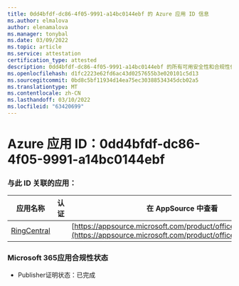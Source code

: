 ```yaml
---
title: 0dd4bfdf-dc86-4f05-9991-a14bc0144ebf 的 Azure 应用 ID 信息
ms.author: elmalova
author: elenamalova
ms.manager: tonybal
ms.date: 03/09/2022
ms.topic: article
ms.service: attestation
certification_type: attested
description: 0dd4bfdf-dc86-4f05-9991-a14bc0144ebf 的所有可用安全性和合规性信息。
ms.openlocfilehash: d1fc2223e62fd6ac43d0257655b3e020101c5d13
ms.sourcegitcommit: 0bd8c5bf11934d14ea75ec30388534345dcb02a5
ms.translationtype: MT
ms.contentlocale: zh-CN
ms.lasthandoff: 03/10/2022
ms.locfileid: "63420699"
---
```

# <a name="azure-app-id-0dd4bfdf-dc86-4f05-9991-a14bc0144ebf"></a>Azure 应用 ID：0dd4bfdf-dc86-4f05-9991-a14bc0144ebf


### <a name="apps-associated-with-this-id"></a>与此 ID 关联的应用：
| **应用名称** | **认证** | **在 AppSource 中查看** |
|--------------|---------------|-----------------------|
| [RingCentral](https://docs.microsoft.com/microsoft-365-app-certification/forward/WA200000135) |  | [https://appsource.microsoft.com/product/office/WA200000135](https://appsource.microsoft.com/product/office/WA200000135) |

### <a name="microsoft-365-app-compliance-status"></a>Microsoft 365应用合规性状态
- Publisher证明状态：已完成
